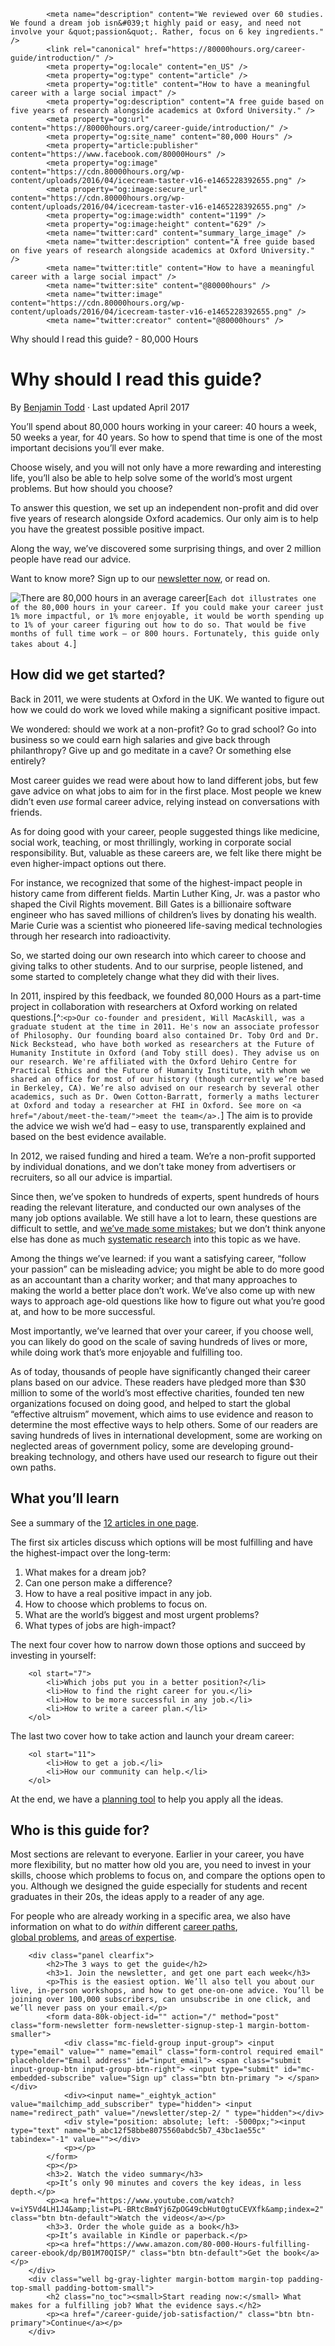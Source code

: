 ```
        <meta name="description" content="We reviewed over 60 studies. We found a dream job isn&#039;t highly paid or easy, and need not involve your &quot;passion&quot;. Rather, focus on 6 key ingredients." />
        <link rel="canonical" href="https://80000hours.org/career-guide/introduction/" />
        <meta property="og:locale" content="en_US" />
        <meta property="og:type" content="article" />
        <meta property="og:title" content="How to have a meaningful career with a large social impact" />
        <meta property="og:description" content="A free guide based on five years of research alongside academics at Oxford University." />
        <meta property="og:url" content="https://80000hours.org/career-guide/introduction/" />
        <meta property="og:site_name" content="80,000 Hours" />
        <meta property="article:publisher" content="https://www.facebook.com/80000Hours" />
        <meta property="og:image" content="https://cdn.80000hours.org/wp-content/uploads/2016/04/icecream-taster-v16-e1465228392655.png" />
        <meta property="og:image:secure_url" content="https://cdn.80000hours.org/wp-content/uploads/2016/04/icecream-taster-v16-e1465228392655.png" />
        <meta property="og:image:width" content="1199" />
        <meta property="og:image:height" content="629" />
        <meta name="twitter:card" content="summary_large_image" />
        <meta name="twitter:description" content="A free guide based on five years of research alongside academics at Oxford University." />
        <meta name="twitter:title" content="How to have a meaningful career with a large social impact" />
        <meta name="twitter:site" content="@80000hours" />
        <meta name="twitter:image" content="https://cdn.80000hours.org/wp-content/uploads/2016/04/icecream-taster-v16-e1465228392655.png" />
        <meta name="twitter:creator" content="@80000hours" />
```



Why should I read this guide? - 80,000 Hours

# Why should I read this guide?

By <span class="byline author vcard"><a href="https://80000hours.org/author/benjamin-todd/" rel="author" class="fn">Benjamin Todd</a></span> &middot; Last updated <time class="update" datetime="2017-04-24T00:00:00+00:00">April 2017</time>

You’ll spend about 80,000 hours working in your career: 40 hours a week, 50 weeks a year, for 40 years. So how to spend that time is one of the most important decisions you’ll ever make.

Choose wisely, and you will not only have a more rewarding and interesting life, you’ll also be able to help solve some of the world’s most urgent problems. But how should you choose?

To answer this question, we set up an independent non-profit and did over five years of research alongside Oxford academics. Our only aim is to help you have the greatest possible positive impact.

Along the way, we’ve discovered some surprising things, and over 2 million people have read our advice.

Want to know more? Sign up to our <a href="/newsletter/">newsletter now</a>, or read on.

![There are 80,000 hours in an average career](https://cdn.80000hours.org/wp-content/uploads/2016/04/80K_Hourdots_V6-3-e1462626926997.png)[`Each dot illustrates one of the 80,000 hours in your career. If you could make your career just 1% more impactful, or 1% more enjoyable, it would be worth spending up to 1% of your career figuring out how to do so. That would be five months of full time work – or 800 hours. Fortunately, this guide only takes about 4.`]

## How did we get started?

Back in 2011, we were students at Oxford in the UK. We wanted to figure out how we could do work we loved while making a significant positive impact.

We wondered: should we work at a non-profit? Go to grad school? Go into business so we could earn high salaries and give back through philanthropy? Give up and go meditate in a cave? Or something else entirely?

Most career guides we read were about how to land different jobs, but few gave advice on what jobs to aim for in the first place. Most people we knew didn’t even *use* formal career advice, relying instead on conversations with friends.

As for doing good with your career, people suggested things like medicine, social work, teaching, or most thrillingly, working in corporate social responsibility. But, valuable as these careers are, we felt like there might be even higher-impact options out there.

For instance, we recognized that some of the highest-impact people in history came from different fields. Martin Luther King, Jr. was a pastor who shaped the Civil Rights movement. Bill Gates is a billionaire software engineer who has saved millions of children’s lives by donating his wealth. Marie Curie was a scientist who pioneered life-saving medical technologies through her research into radioactivity.

So, we started doing our own research into which career to choose and giving talks to other students. And to our surprise, people listened, and some started to completely change what they did with their lives.

In 2011, inspired by this feedback, we founded 80,000 Hours as a part-time project in collaboration with researchers at Oxford working on related questions.[^:`<p>Our co-founder and president, Will MacAskill, was a graduate student at the time in 2011. He's now an associate professor of Philosophy. Our founding board also contained Dr. Toby Ord and Dr. Nick Beckstead, who have both worked as researchers at the Future of Humanity Institute in Oxford (and Toby still does). They advise us on our research. We're affiliated with the Oxford Uehiro Centre for Practical Ethics and the Future of Humanity Institute, with whom we shared an office for most of our history (though currently we’re based in Berkeley, CA). We’re also advised on our research by several other academics, such as Dr. Owen Cotton-Barratt, formerly a maths lecturer at Oxford and today a researcher at FHI in Oxford. See more on <a href="/about/meet-the-team/">meet the team</a>.`] The aim is to provide the advice we wish we’d had – easy to use, transparently explained and based on the best evidence available.

In 2012, we raised funding and hired a team. We’re a non-profit supported by individual donations, and we don’t take money from advertisers or recruiters, so all our advice is impartial.

Since then, we’ve spoken to hundreds of experts, spent hundreds of hours reading the relevant literature, and conducted our own analyses of the many job options available. We still have a lot to learn, these questions are difficult to settle, and <a href="/about/credibility/evaluations/mistakes/">we’ve made some mistakes</a>; but we don’t think anyone else has done as much <a href="/about/credibility/research-principles/">systematic research</a> into this topic as we have.

Among the things we’ve learned: if you want a satisfying career, “follow your passion” can be misleading advice; you might be able to do more good as an accountant than a charity worker; and that many approaches to making the world a better place don’t work. We’ve also come up with new ways to approach age-old questions like how to figure out what you’re good at, and how to be more successful.

Most importantly, we’ve learned that over your career, if you choose well, you can likely do good on the scale of saving hundreds of lives or more, while doing work that’s more enjoyable and fulfilling too.

As of today, thousands of people have significantly changed their career plans based on our advice. These readers have pledged more than $30 million to some of the world’s most effective charities, founded ten new organizations focused on doing good, and helped to start the global “effective altruism” movement, which aims to use evidence and reason to determine the most effective ways to help others. Some of our readers are saving hundreds of lives in international development, some are working on neglected areas of government policy, some are developing ground-breaking technology, and others have used our research to figure out their own paths.

## What you’ll learn

See a summary of the <a href="/career-guide/">12 articles in one page</a>.

The first six articles discuss which options will be most fulfilling and have the highest-impact over the long-term:

1. What makes for a dream job?
1. Can one person make a difference?
1. How to have a real positive impact in any job.
1. How to choose which problems to focus on.
1. What are the world’s biggest and most urgent problems?
1. What types of jobs are high-impact?

The next four cover how to narrow down those options and succeed by investing in yourself:

```
    <ol start="7">
        <li>Which jobs put you in a better position?</li>
        <li>How to find the right career for you.</li>
        <li>How to be more successful in any job.</li>
        <li>How to write a career plan.</li>
    </ol>
```

The last two cover how to take action and launch your dream career:

```
    <ol start="11">
        <li>How to get a job.</li>
        <li>How our community can help.</li>
    </ol>
```

At the end, we have a <a href="/career-planning-tool/">planning tool</a> to help you apply all the ideas.

## Who is this guide for?

Most sections are relevant to everyone. Earlier in your career, you have more flexibility, but no matter how old you are, you need to invest in your skills, choose which problems to focus on, and compare the options open to you. Although we designed the guide especially for students and recent graduates in their 20s, the ideas apply to a reader of any age.

For people who are already working in a specific area, we also have information on what to do *within* different <a href="/career-reviews/">career paths</a>,<br> <a href="/problem-profiles/">global problems</a>, and <a href="http://wiki.80000hours.org/index.php/Advice_by_expertise">areas of expertise</a>.

```
    <div class="panel clearfix">
        <h2>The 3 ways to get the guide</h2>
        <h3>1. Join the newsletter, and get one part each week</h3>
        <p>This is the easiest option. We’ll also tell you about our live, in-person workshops, and how to get one-on-one advice. You’ll be joining over 100,000 subscribers, can unsubscribe in one click, and we’ll never pass on your email.</p>
        <form data-80k-object-id="" action="/" method="post" class="form-newsletter form-newsletter-signup-step-1 margin-bottom-smaller">
            <div class="mc-field-group input-group"> <input type="email" value="" name="email" class="form-control required email" placeholder="Email address" id="input_email"> <span class="submit input-group-btn input-group-btn-right"> <input type="submit" id="mc-embedded-subscribe" value="Sign up" class="btn btn-primary "> </span></div>
            <div><input name="_eightyk_action" value="mailchimp_add_subscriber" type="hidden"> <input name="redirect_path" value="/newsletter/step-2/ " type="hidden"></div>
            <div style="position: absolute; left: -5000px;"><input type="text" name="b_abc12f58bbe8075560abdc5b7_43bc1ae55c" tabindex="-1" value=""></div>
            <p></p>
        </form>
        <p></p>
        <h3>2. Watch the video summary</h3>
        <p>It’s only 90 minutes and covers the key ideas, in less depth.</p>
        <p><a href="https://www.youtube.com/watch?v=iY5Vd4LH1J4&amp;list=PL-BRtcBm4Yj6ZpOG49cbHut0gtuCEVXfk&amp;index=2" class="btn btn-default">Watch the videos</a></p>
        <h3>3. Order the whole guide as a book</h3>
        <p>It’s available in Kindle or paperback.</p>
        <p><a href="https://www.amazon.com/80-000-Hours-fulfilling-career-ebook/dp/B01M70QISP/" class="btn btn-default">Get the book</a></p>
    </div>
    <div class="well bg-gray-lighter margin-bottom margin-top padding-top-small padding-bottom-small">
        <h2 class="no_toc"><small>Start reading now:</small> What makes for a fulfilling job? What the evidence says.</h2>
        <p><a href="/career-guide/job-satisfaction/" class="btn btn-primary">Continue</a></p>
    </div>
```
